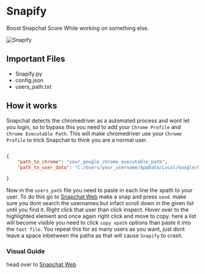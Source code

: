 # Snapify
Boost Snapchat Score While working on something else.

![Snapify](https://user-images.githubusercontent.com/82535503/212598383-335c74a0-3a99-4cf3-9930-4f17999a29b8.png)


## Important Files

- Snapify.py
- config.json
- users_path.txt


## How it works

Snapchat detects the chromedriver as a automated process and wont let you login, so to bypass this you need to add your `Chrome Profile` and `Chrome Executable Path`. This will make chromedriver use your `Chrome Profile` to trick Snapchat to think you are a normal user. 


```json

{
    "path_to_chrome": "your_google_chrome_executable_path",
    "path_to_user_data": "C:/Users/your_username/AppData/Local/Google/Chrome/User Data/Default",

}   
```

Now in the `users_path` file you need to paste in each line the xpath to your user. To do this go to <a href="https://web.snapchat.com/">Snapchat Web</a> make a snap and press `send`. make sure you dont search the usernames but infact scroll down in the given list until you find it. Right click that user than click inspect. Hover over to the highlighted element and once again right click and move to copy. here a list will become visible you need to click `copy xpath` options than paste it into the `text file`. You repeat this for as many users as you want, just dont leave a space inbetween the paths as that will cause `Snapify` to crash.


### Visual Guide

head over to <a href="https://web.snapchat.com/">Snapchat Web</a>


